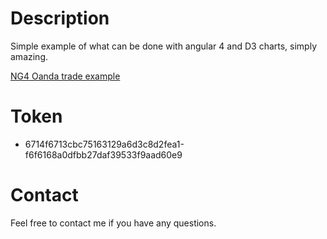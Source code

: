 # Description

Simple example of what can be done with angular 4 and D3 charts, simply amazing.

[NG4 Oanda trade example](https://rcb-ferreira.github.io/ng4-oanda/)

# Token

- 6714f6713cbc75163129a6d3c8d2fea1-f6f6168a0dfbb27daf39533f9aad60e9

# Contact

Feel free to contact me if you have any questions.

